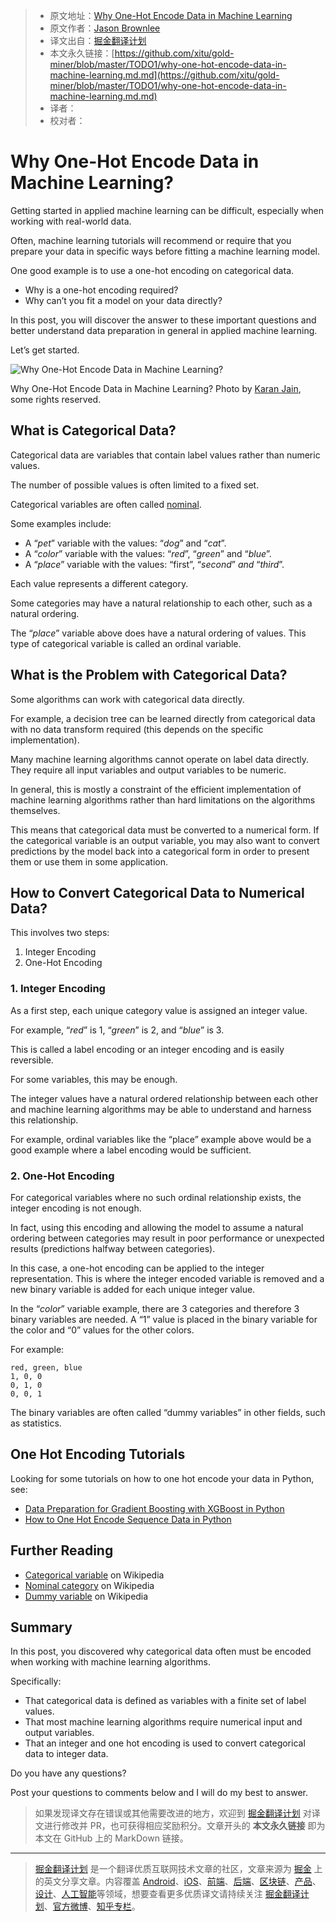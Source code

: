 > * 原文地址：[Why One-Hot Encode Data in Machine Learning](https://machinelearningmastery.com/why-one-hot-encode-data-in-machine-learning/)
> * 原文作者：[Jason Brownlee](https://machinelearningmastery.com/author/jasonb/)
> * 译文出自：[掘金翻译计划](https://github.com/xitu/gold-miner)
> * 本文永久链接：[https://github.com/xitu/gold-miner/blob/master/TODO1/why-one-hot-encode-data-in-machine-learning.md.md](https://github.com/xitu/gold-miner/blob/master/TODO1/why-one-hot-encode-data-in-machine-learning.md.md)
> * 译者：
> * 校对者：

# Why One-Hot Encode Data in Machine Learning?

Getting started in applied machine learning can be difficult, especially when working with real-world data.

Often, machine learning tutorials will recommend or require that you prepare your data in specific ways before fitting a machine learning model.

One good example is to use a one-hot encoding on categorical data.

*   Why is a one-hot encoding required?
*   Why can’t you fit a model on your data directly?

In this post, you will discover the answer to these important questions and better understand data preparation in general in applied machine learning.

Let’s get started.

![Why One-Hot Encode Data in Machine Learning?](https://3qeqpr26caki16dnhd19sv6by6v-wpengine.netdna-ssl.com/wp-content/uploads/2017/07/Why-One-Hot-Encode-Data-in-Machine-Learning.jpg)

Why One-Hot Encode Data in Machine Learning?
Photo by [Karan Jain](https://www.flickr.com/photos/jiangkeren/8263176332/), some rights reserved.

## What is Categorical Data?

Categorical data are variables that contain label values rather than numeric values.

The number of possible values is often limited to a fixed set.

Categorical variables are often called [nominal](https://en.wikipedia.org/wiki/Nominal_category).

Some examples include:

*   A “_pet_” variable with the values: “_dog_” and “_cat_”.
*   A “_color_” variable with the values: “_red_”, “_green_” and “_blue_”.
*   A “_place_” variable with the values: “first”, “_second_” _and_ “_third_”.

Each value represents a different category.

Some categories may have a natural relationship to each other, such as a natural ordering.

The “_place_” variable above does have a natural ordering of values. This type of categorical variable is called an ordinal variable.

## What is the Problem with Categorical Data?

Some algorithms can work with categorical data directly.

For example, a decision tree can be learned directly from categorical data with no data transform required (this depends on the specific implementation).

Many machine learning algorithms cannot operate on label data directly. They require all input variables and output variables to be numeric.

In general, this is mostly a constraint of the efficient implementation of machine learning algorithms rather than hard limitations on the algorithms themselves.

This means that categorical data must be converted to a numerical form. If the categorical variable is an output variable, you may also want to convert predictions by the model back into a categorical form in order to present them or use them in some application.

## How to Convert Categorical Data to Numerical Data?

This involves two steps:

1.  Integer Encoding
2.  One-Hot Encoding

### 1. Integer Encoding

As a first step, each unique category value is assigned an integer value.

For example, “_red_” is 1, “_green_” is 2, and “_blue_” is 3.

This is called a label encoding or an integer encoding and is easily reversible.

For some variables, this may be enough.

The integer values have a natural ordered relationship between each other and machine learning algorithms may be able to understand and harness this relationship.

For example, ordinal variables like the “place” example above would be a good example where a label encoding would be sufficient.

### 2. One-Hot Encoding

For categorical variables where no such ordinal relationship exists, the integer encoding is not enough.

In fact, using this encoding and allowing the model to assume a natural ordering between categories may result in poor performance or unexpected results (predictions halfway between categories).

In this case, a one-hot encoding can be applied to the integer representation. This is where the integer encoded variable is removed and a new binary variable is added for each unique integer value.

In the “_color_” variable example, there are 3 categories and therefore 3 binary variables are needed. A “1” value is placed in the binary variable for the color and “0” values for the other colors.

For example:

```
red, green, blue
1, 0, 0
0, 1, 0
0, 0, 1
```
The binary variables are often called “dummy variables” in other fields, such as statistics.

## One Hot Encoding Tutorials


Looking for some tutorials on how to one hot encode your data in Python, see:

*   [Data Preparation for Gradient Boosting with XGBoost in Python](https://machinelearningmastery.com/data-preparation-gradient-boosting-xgboost-python/)
*   [How to One Hot Encode Sequence Data in Python](https://machinelearningmastery.com/how-to-one-hot-encode-sequence-data-in-python/)

## Further Reading

*   [Categorical variable](https://en.wikipedia.org/wiki/Categorical_variable) on Wikipedia
*   [Nominal category](https://en.wikipedia.org/wiki/Nominal_category) on Wikipedia
*   [Dummy variable](https://en.wikipedia.org/wiki/Dummy_variable_(statistics)) on Wikipedia

## Summary

In this post, you discovered why categorical data often must be encoded when working with machine learning algorithms.

Specifically:

*   That categorical data is defined as variables with a finite set of label values.
*   That most machine learning algorithms require numerical input and output variables.
*   That an integer and one hot encoding is used to convert categorical data to integer data.

Do you have any questions?

Post your questions to comments below and I will do my best to answer.

> 如果发现译文存在错误或其他需要改进的地方，欢迎到 [掘金翻译计划](https://github.com/xitu/gold-miner) 对译文进行修改并 PR，也可获得相应奖励积分。文章开头的 **本文永久链接** 即为本文在 GitHub 上的 MarkDown 链接。

---

> [掘金翻译计划](https://github.com/xitu/gold-miner) 是一个翻译优质互联网技术文章的社区，文章来源为 [掘金](https://juejin.im) 上的英文分享文章。内容覆盖 [Android](https://github.com/xitu/gold-miner#android)、[iOS](https://github.com/xitu/gold-miner#ios)、[前端](https://github.com/xitu/gold-miner#前端)、[后端](https://github.com/xitu/gold-miner#后端)、[区块链](https://github.com/xitu/gold-miner#区块链)、[产品](https://github.com/xitu/gold-miner#产品)、[设计](https://github.com/xitu/gold-miner#设计)、[人工智能](https://github.com/xitu/gold-miner#人工智能)等领域，想要查看更多优质译文请持续关注 [掘金翻译计划](https://github.com/xitu/gold-miner)、[官方微博](http://weibo.com/juejinfanyi)、[知乎专栏](https://zhuanlan.zhihu.com/juejinfanyi)。
